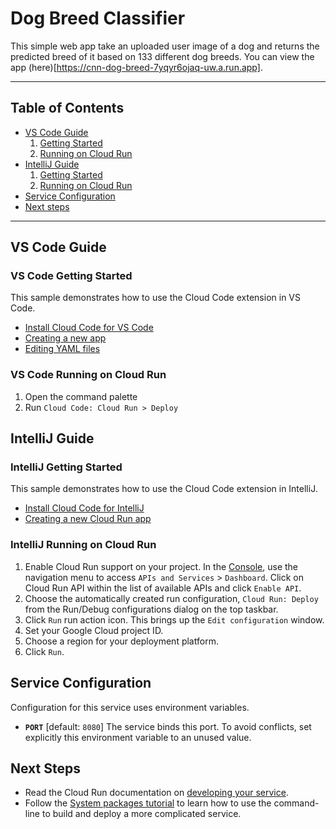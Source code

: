 
# Dog Breed Classifier
This simple web app take an uploaded user image of a dog and returns the predicted breed of it based on 133 different dog breeds. You can view the app (here)[https://cnn-dog-breed-7yqyr6ojaq-uw.a.run.app].

----

## Table of Contents

* [VS Code Guide](#vs-code-guide)
    1. [Getting Started](#vs-code-getting-started])
    2. [Running on Cloud Run](#vs-code-running-on-cloud-run)
* [IntelliJ Guide](#intellij-guide)
    1. [Getting Started](#intellij-getting-started])
    2. [Running on Cloud Run](#intellij-running-on-cloud-run)
* [Service Configuration](#service-configuration)
* [Next steps](#next-steps)

----

## VS Code Guide

### VS Code Getting Started

This sample demonstrates how to use the Cloud Code extension in VS Code.

* [Install Cloud Code for VS Code](https://cloud.google.com/code/docs/vscode/install)
* [Creating a new app](https://cloud.google.com/code/docs/vscode/creating-an-application)
* [Editing YAML files](https://cloud.google.com/code/docs/vscode/yaml-editing)

### VS Code Running on Cloud Run

1. Open the command palette
2. Run `Cloud Code: Cloud Run > Deploy`

## IntelliJ Guide

### IntelliJ Getting Started

This sample demonstrates how to use the Cloud Code extension in IntelliJ.

* [Install Cloud Code for IntelliJ](https://cloud.google.com/code/docs/intellij/install)
* [Creating a new Cloud Run app](https://cloud.google.com/code/docs/intellij/quickstart-cloud-run)

### IntelliJ Running on Cloud Run

1. Enable Cloud Run support on your project.
In the [Console](http://console.cloud.google.com), use the navigation menu to access `APIs and Services` > `Dashboard`.
Click on Cloud Run API within the list of available APIs and click `Enable API`.
2. Choose the automatically created run configuration, `Cloud Run: Deploy` from the Run/Debug
configurations dialog on the top taskbar.
3. Click `Run` run action icon. This brings up the `Edit configuration` window.
4. Set your Google Cloud project ID.
5. Choose a region for your deployment platform.
6. Click `Run`.

## Service Configuration

Configuration for this service uses environment variables.

* **`PORT`** [default: `8080`] The service binds this port. To avoid conflicts, set explicitly this environment variable to an unused value.

## Next Steps

* Read the Cloud Run documentation on [developing your service](https://cloud.google.com/run/docs/developing).
* Follow the [System packages tutorial](https://cloud.google.com/run/docs/tutorials/system-packages) to learn how to use the command-line to build and deploy a more complicated service.
